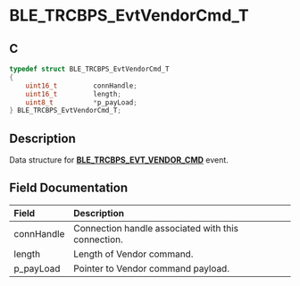 # BLE_TRCBPS_EvtVendorCmd_T

## C

```c
typedef struct BLE_TRCBPS_EvtVendorCmd_T
{
    uint16_t         connHandle;
    uint16_t         length;
    uint8_t          *p_payLoad;
} BLE_TRCBPS_EvtVendorCmd_T;
```

## Description

Data structure for **[BLE_TRCBPS_EVT_VENDOR_CMD](GUID-2462B148-1BB3-4F4B-AF61-4DD6276E83F6.md)** event.


## Field Documentation

|Field|Description|
|:---|:---|
|connHandle|Connection handle associated with this connection.|
|length|Length of Vendor command.|
|p_payLoad|Pointer to Vendor command payload.|
